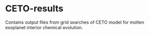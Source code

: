 # CETO-results
Contains output files from grid searches of CETO model for molten exoplanet interior chemical evolution.
